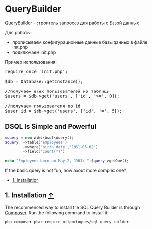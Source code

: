 # QueryBuilder
QueryBuilder - строитель запросов для работы с Базой данных

Для работы:
- прописываем конфигурационные данные базы данных в файле init.php
- подключаем init.php

Пример использования:
<pre>
require_once 'init.php';

$db = Database::getInstance();

//получаем всех пользователей из таблицы
$users = $db->get('users', ['id', '>=', 0]);

//получаем пользователя по id
$user_id = $db->get('users', ['id', '=', 5]);
</pre>

<a name="index_block"></a>

## DSQL Is Simple and Powerful

``` php
$query = new Atk4\Dsql\Query();
$query  ->table('employees')
        ->where('birth_date','1961-05-02')
        ->field('count(*)')
        ;
echo "Employees born on May 2, 1961: ".$query->getOne();
```

If the basic query is not fun, how about more complex one?


* [1. Installation](#block1)

<a name="block1"></a>
## 1. Installation [↑](#index_block)
The recommended way to install the SQL Query Builder is through [Composer](http://getcomposer.org). Run the following command to install it:

```sh
php composer.phar require nilportugues/sql-query-builder
```
